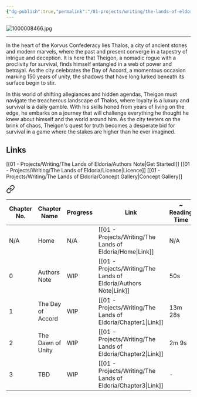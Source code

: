 ```yaml
---
{"dg-publish":true,"permalink":"/01-projects/writing/the-lands-of-eldoria/home/","tags":["Eldoria","gardenEntry","gardenEntry","gardenEntry","gardenEntry"]}
---
```


![1000008466.jpg](/img/user/99%20-%20Meta/Assets/1000008466.jpg)

---

In the heart of the Korvus Confederacy lies Thalos, a city of ancient stones and modern marvels, where the past and present converge in a tapestry of intrigue and deception. It is here that Theigon, a nomadic rogue with a proclivity for survival, finds himself entangled in a web of power and betrayal. As the city celebrates the Day of Accord, a momentous occasion marking 150 years of unity, the shadows that have long lurked beneath its surface begin to stir.

In this world of shifting allegiances and hidden agendas, Theigon must navigate the treacherous landscape of Thalos, where loyalty is a luxury and survival is a daily gamble. With his skills honed from years of living on the edge, he embarks on a journey that will challenge everything he thought he knew about himself and the world around him. As the city teeters on the brink of chaos, Theigon's quest for truth becomes a desperate bid for survival in a game where the stakes are higher than he ever imagined.

## Links

[[01 - Projects/Writing/The Lands of Eldoria/Authors Note\|Get Started!]]
[[01 - Projects/Writing/The Lands of Eldoria/Licence\|Licence]]
[[01 - Projects/Writing/The Lands of Eldoria/Concept Gallery\|Concept Gallery]]


<div class="transclusion internal-embed is-loaded"><a class="markdown-embed-link" href="/01-projects/writing/the-lands-of-eldoria/index/" aria-label="Open link"><svg xmlns="http://www.w3.org/2000/svg" width="24" height="24" viewBox="0 0 24 24" fill="none" stroke="currentColor" stroke-width="2" stroke-linecap="round" stroke-linejoin="round" class="svg-icon lucide-link"><path d="M10 13a5 5 0 0 0 7.54.54l3-3a5 5 0 0 0-7.07-7.07l-1.72 1.71"></path><path d="M14 11a5 5 0 0 0-7.54-.54l-3 3a5 5 0 0 0 7.07 7.07l1.71-1.71"></path></svg></a><div class="markdown-embed">





| Chapter No. | Chapter Name      | Progress | Link                   | ~ Reading Time |
| ----------- | ----------------- | -------- | ---------------------- | -------------- |
| N/A         | Home              | N/A      | [[01 - Projects/Writing/The Lands of Eldoria/Home\|Link]]         | N/A            |
| 0           | Authors Note      | WIP      | [[01 - Projects/Writing/The Lands of Eldoria/Authors Note\|Link]] | 50s            |
| 1           | The Day of Accord | WIP      | [[01 - Projects/Writing/The Lands of Eldoria/Chapter1\|Link]]     | 13m 28s        |
| 2           | The Dawn of Unity | WIP      | [[01 - Projects/Writing/The Lands of Eldoria/Chapter2\|Link]]     | 2m 9s          |
| 3           | TBD               | WIP      | [[01 - Projects/Writing/The Lands of Eldoria/Chapter3\|Link]]     | -              |



</div></div>

